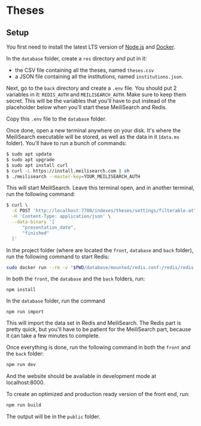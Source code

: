 # Theses

## Setup

You first need to install the latest LTS version of [Node.js](https://nodejs.org/en/) and [Docker](https://docs.docker.com/get-docker/).

In the `database` folder, create a `res` directory and put in it:
- the CSV file containing all the theses, named `theses.csv`
- a JSON file containing all the institutions, named `institutions.json`.

Next, go to the `back` directory and create a `.env` file. You should put 2 variables in it: `REDIS_AUTH` and `MEILISEARCH_AUTH`. Make sure to keep them secret. This will be the variables that you'll have to put instead of the placeholder below when you'll start these MeiliSearch and Redis.

Copy this `.env` file to the `database` folder.

Once done, open a new terminal anywhere on your disk. It's where the MeiliSearch executable will be stored, as well as the data in it (`data.ms` folder). You'll have to run a bunch of commands:

```bash
$ sudo apt update
$ sudo apt upgrade
$ sudo apt install curl
$ curl -L https://install.meilisearch.com | sh
$ ./meilisearch --master-key=YOUR_MEILISEARCH_AUTH
```

This will start MeiliSearch. Leave this terminal open, and in another terminal, run the following command:

```bash
$ curl \
  -X POST 'http://localhost:7700/indexes/theses/settings/filterable-attributes' \
  -H 'Content-Type: application/json' \
  --data-binary '[
      "presentation_date",
      "finished"
  ]'
```

In the project folder (where are located the `front`, `database` and `back` folder), run the following command to start Redis:

```bash
sudo docker run --rm -v "$PWD/database/mounted/redis.conf:/redis/redis.conf" -v "$PWD/database/mounted:/data" -p 6379:6379 --name redis-theses redislabs/rejson:latest redis-server /redis/redis.conf --requirepass YOUR_REDIS_AUTH
```

In both the `front`, the `database` and the `back` folders, run:
```
npm install
```

In the `database` folder, run the command
```
npm run import
```

This will import the data set in Redis and MeiliSearch. The Redis part is pretty quick, but you'll have to be patient for the MeiliSearch part, because it can take a few minutes to complete.

Once everything is done, run the following command in both the `front` and the `back` folder:

```bash
npm run dev
```

And the website should be available in development mode at localhost:8000.

To create an optimized and production ready version of the front end, run:

```bash
npm run build
```

The output will be in the `public` folder.